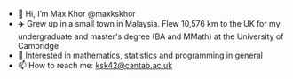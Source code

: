 - 👋 Hi, I’m Max Khor @maxkskhor
- :airplane: Grew up in a small town in Malaysia. Flew 10,576 km to the UK for my undergraduate and master's degree (BA and MMath) at the University of Cambridge
- 👀 Interested in mathematics, statistics and programming in general
- 📫 How to reach me: ksk42@cantab.ac.uk

<!---
maxkskhor/maxkskhor is a ✨ special ✨ repository because its `README.md` (this file) appears on your GitHub profile.
You can click the Preview link to take a look at your changes.
--->
